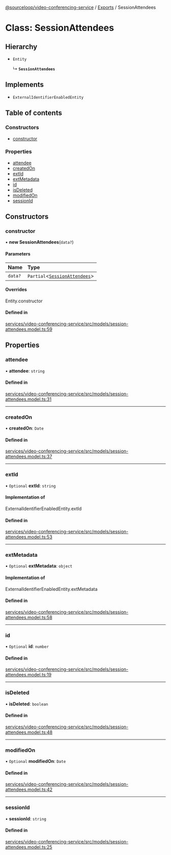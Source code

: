 [@sourceloop/video-conferencing-service](../README.md) / [Exports](../modules.md) / SessionAttendees

# Class: SessionAttendees

## Hierarchy

- `Entity`

  ↳ **`SessionAttendees`**

## Implements

- `ExternalIdentifierEnabledEntity`

## Table of contents

### Constructors

- [constructor](SessionAttendees.md#constructor)

### Properties

- [attendee](SessionAttendees.md#attendee)
- [createdOn](SessionAttendees.md#createdon)
- [extId](SessionAttendees.md#extid)
- [extMetadata](SessionAttendees.md#extmetadata)
- [id](SessionAttendees.md#id)
- [isDeleted](SessionAttendees.md#isdeleted)
- [modifiedOn](SessionAttendees.md#modifiedon)
- [sessionId](SessionAttendees.md#sessionid)

## Constructors

### constructor

• **new SessionAttendees**(`data?`)

#### Parameters

| Name | Type |
| :------ | :------ |
| `data?` | `Partial`<[`SessionAttendees`](SessionAttendees.md)\> |

#### Overrides

Entity.constructor

#### Defined in

[services/video-conferencing-service/src/models/session-attendees.model.ts:59](https://github.com/sourcefuse/loopback4-microservice-catalog/blob/bc2553587/services/video-conferencing-service/src/models/session-attendees.model.ts#L59)

## Properties

### attendee

• **attendee**: `string`

#### Defined in

[services/video-conferencing-service/src/models/session-attendees.model.ts:31](https://github.com/sourcefuse/loopback4-microservice-catalog/blob/bc2553587/services/video-conferencing-service/src/models/session-attendees.model.ts#L31)

___

### createdOn

• **createdOn**: `Date`

#### Defined in

[services/video-conferencing-service/src/models/session-attendees.model.ts:37](https://github.com/sourcefuse/loopback4-microservice-catalog/blob/bc2553587/services/video-conferencing-service/src/models/session-attendees.model.ts#L37)

___

### extId

• `Optional` **extId**: `string`

#### Implementation of

ExternalIdentifierEnabledEntity.extId

#### Defined in

[services/video-conferencing-service/src/models/session-attendees.model.ts:53](https://github.com/sourcefuse/loopback4-microservice-catalog/blob/bc2553587/services/video-conferencing-service/src/models/session-attendees.model.ts#L53)

___

### extMetadata

• `Optional` **extMetadata**: `object`

#### Implementation of

ExternalIdentifierEnabledEntity.extMetadata

#### Defined in

[services/video-conferencing-service/src/models/session-attendees.model.ts:58](https://github.com/sourcefuse/loopback4-microservice-catalog/blob/bc2553587/services/video-conferencing-service/src/models/session-attendees.model.ts#L58)

___

### id

• `Optional` **id**: `number`

#### Defined in

[services/video-conferencing-service/src/models/session-attendees.model.ts:19](https://github.com/sourcefuse/loopback4-microservice-catalog/blob/bc2553587/services/video-conferencing-service/src/models/session-attendees.model.ts#L19)

___

### isDeleted

• **isDeleted**: `boolean`

#### Defined in

[services/video-conferencing-service/src/models/session-attendees.model.ts:48](https://github.com/sourcefuse/loopback4-microservice-catalog/blob/bc2553587/services/video-conferencing-service/src/models/session-attendees.model.ts#L48)

___

### modifiedOn

• `Optional` **modifiedOn**: `Date`

#### Defined in

[services/video-conferencing-service/src/models/session-attendees.model.ts:42](https://github.com/sourcefuse/loopback4-microservice-catalog/blob/bc2553587/services/video-conferencing-service/src/models/session-attendees.model.ts#L42)

___

### sessionId

• **sessionId**: `string`

#### Defined in

[services/video-conferencing-service/src/models/session-attendees.model.ts:25](https://github.com/sourcefuse/loopback4-microservice-catalog/blob/bc2553587/services/video-conferencing-service/src/models/session-attendees.model.ts#L25)
